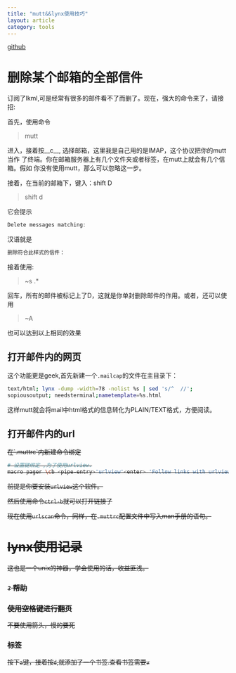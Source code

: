 ```yaml
---
title: "mutt&&lynx使用技巧"
layout: article
category: tools
---
```



[github](https://github.com/yuzibo/configure_file/tree/master/mutt)

# 删除某个邮箱的全部信件

订阅了lkml,可是经常有很多的邮件看不了而删了。现在，强大的命令来了，请接招:

首先，使用命令

>mutt

进入，接着按__c__, 选择邮箱，这里我是自己用的是IMAP，这个协议把你的mutt当作
了终端。你在邮箱服务器上有几个文件夹或者标签，在mutt上就会有几个信箱。假如
你没有使用mutt，那么可以忽略这一步。

接着，在当前的邮箱下，键入：shift D

> shift d

它会提示

```c
Delete messages matching:
```
汉语就是

```c
删除符合此样式的信件：
```

接着使用:

> ~s .*

回车，所有的邮件被标记上了D，这就是你单封删除邮件的作用。或者，还可以使用

>~A

也可以达到以上相同的效果

## 打开邮件内的网页

这个功能更是geek,首先新建一个`.mailcap`的文件在主目录下：

```bash
text/html; lynx -dump -width=78 -nolist %s | sed 's/^  //';
sopiousoutput; needsterminal;nametemplate=%s.html

```

这样mutt就会将mail中html格式的信息转化为PLAIN/TEXT格式，方便阅读。

## 打开邮件内的url

<del>
在`.muttrc`内新建命令绑定

```bash
# 设置键绑定 ,为了使用urlview.
macro pager \cb <pipe-entry>'urlview'<enter> 'Follow links with urlview'
```

前提是你要安装`urlview`这个软件。

然后使用命令`ctrl-b`就可以打开链接了
</del>

现在使用`urlscan`命令，同样，在`.muttrc`配置文件中写入man手册的语句。

# lynx使用记录

这也是一个unix的神器，学会使用的话，收益匪浅。

###  `?` 帮助

### 使用空格键进行翻页
不要使用箭头，慢的要死

### 标签
按下`a`键，接着按`d`,就添加了一个书签.查看书签需要`v`



